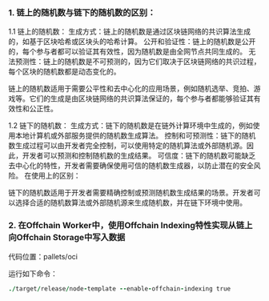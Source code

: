 ### 1. 链上的随机数与链下的随机数的区别：

1.1  链上的随机数：
生成方式：链上的随机数是通过区块链网络的共识算法生成的，如基于区块哈希或区块头的哈希计算。
公开和验证性：链上的随机数是公开的，每个参与者都可以验证其有效性，因为随机数是由全网节点共同生成的。
无法预测性：链上的随机数是不可预测的，因为它们取决于区块链网络的共识过程，每个区块的随机数都是动态变化的。

链上的随机数适用于需要公平性和去中心化的应用场景，例如随机选举、竞拍、游戏等。它们的生成是由区块链网络的共识算法保证的，每个参与者都能够验证其有效性和公正性。

1.2  链下的随机数：
生成方式：链下的随机数是在链外计算环境中生成的，例如使用本地计算机或外部服务提供的随机数生成算法。
控制和可预测性：链下的随机数生成过程可以由开发者完全控制，可以使用特定的随机算法或外部随机源。因此，开发者可以预测和控制随机数的生成结果。
可信度：链下的随机数可能缺乏去中心化的特性，开发者需要确保使用可信的随机数生成器，以防止潜在的安全风险。
在使用上的区别：

链下的随机数适用于开发者需要精确控制或预测随机数生成结果的场景。开发者可以选择合适的随机数算法或外部随机源来生成随机数，并在链下环境中使用。



### 2. 在Offchain Worker中，使用Offchain Indexing特性实现从链上向Offchain Storage中写入数据
代码位置：pallets/oci

运行如下命令：
```j
./target/release/node-template --enable-offchain-indexing true
```

